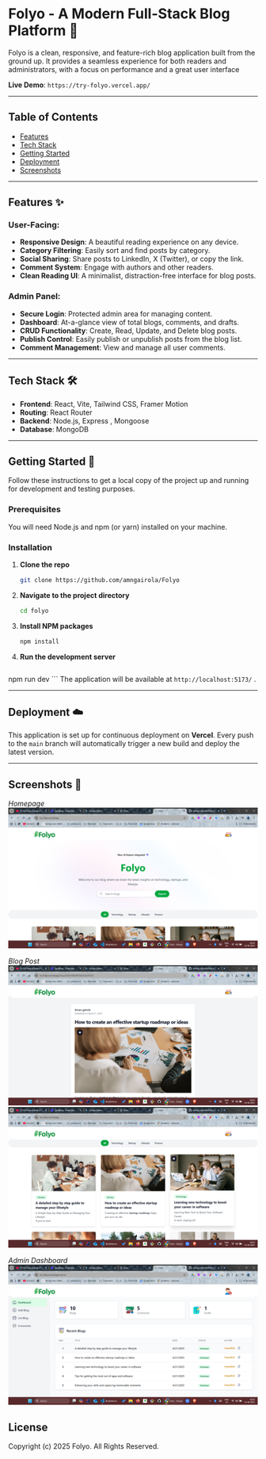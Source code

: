 # Folyo - A Modern Full-Stack Blog Platform 📝

Folyo is a clean, responsive, and feature-rich blog application built from the ground up. It provides a seamless experience for both readers and administrators, with a focus on performance and a great user interface

**Live Demo**: `https://try-folyo.vercel.app/`

---

## Table of Contents

- [Features](#features)
- [Tech Stack](#tech-stack)
- [Getting Started](#getting-started)
- [Deployment](#deployment)
- [Screenshots](#screenshots)

---

## Features ✨

### User-Facing:

- **Responsive Design**: A beautiful reading experience on any device.
- **Category Filtering**: Easily sort and find posts by category.
- **Social Sharing**: Share posts to LinkedIn, X (Twitter), or copy the link.
- **Comment System**: Engage with authors and other readers.
- **Clean Reading UI**: A minimalist, distraction-free interface for blog posts.

### Admin Panel:

- **Secure Login**: Protected admin area for managing content.
- **Dashboard**: At-a-glance view of total blogs, comments, and drafts.
- **CRUD Functionality**: Create, Read, Update, and Delete blog posts.
- **Publish Control**: Easily publish or unpublish posts from the blog list.
- **Comment Management**: View and manage all user comments.

---

## Tech Stack 🛠️

- **Frontend**: React, Vite, Tailwind CSS, Framer Motion
- **Routing**: React Router
- **Backend**: Node.js, Express , Mongoose
- **Database**: MongoDB

---

## Getting Started 🚀

Follow these instructions to get a local copy of the project up and running for development and testing purposes.

### Prerequisites

You will need Node.js and npm (or yarn) installed on your machine.

### Installation

1.  **Clone the repo**
    ```sh
    git clone https://github.com/amngairola/Folyo
    ```
2.  **Navigate to the project directory**
    ```sh
    cd folyo
    ```
3.  **Install NPM packages**
    ```sh
    npm install
    ```
4.  **Run the development server**
     ```sh
   npm run dev
     ```
   The application will be available at `http://localhost:5173/` .

---

## Deployment ☁️

This application is set up for continuous deployment on **Vercel**. Every push to the `main` branch will automatically trigger a new build and deploy the latest version.

---

## Screenshots 📸


_Homepage_
![Folyo Homepage](./clint/src/assets/ss_home.png)

_Blog Post_
![Folyo Blog Post](./clint/src/assets/ss_blog.png)
![Folyo Blog Post](./clint/src/assets/ss_blogs.png)


_Admin Dashboard_
![Folyo Admin Dashboard](./clint/src/assets/ss_admin.png)

## License

Copyright (c) 2025 Folyo. All Rights Reserved.
